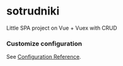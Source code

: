 # sotrudniki

Little SPA project on Vue + Vuex with CRUD

### Customize configuration
See [Configuration Reference](https://cli.vuejs.org/config/).
